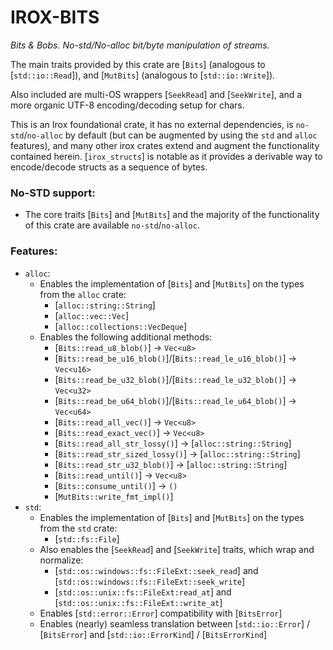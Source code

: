 IROX-BITS
===========

*Bits & Bobs. No-std/No-alloc bit/byte manipulation of streams.*

The main traits provided by this crate are [`Bits`] (analogous to [`std::io::Read`]), and [`MutBits`] (analogous
to [`std::io::Write`]).

Also included are multi-OS wrappers [`SeekRead`] and [`SeekWrite`], and a
more organic UTF-8 encoding/decoding setup for chars.

This is an Irox foundational crate, it has no external dependencies, is `no-std`/`no-alloc` by
default (but can be augmented by using the `std` and `alloc` features), and many other irox
crates extend and augment the functionality contained herein.  [`irox_structs`] is notable as
it provides a derivable way to encode/decode structs as a sequence of bytes.

### No-STD support:

* The core traits [`Bits`] and [`MutBits`] and the majority of the functionality of this crate are
  available `no-std`/`no-alloc`.

### Features:

* `alloc`:
    * Enables the implementation of [`Bits`] and [`MutBits`] on the types from the `alloc` crate:
        * [`alloc::string::String`]
        * [`alloc::vec::Vec`]
        * [`alloc::collections::VecDeque`]
    * Enables the following additional methods:
        * [`Bits::read_u8_blob()`] -> `Vec<u8>`
        * [`Bits::read_be_u16_blob()`]/[`Bits::read_le_u16_blob()`] -> `Vec<u16>`
        * [`Bits::read_be_u32_blob()`]/[`Bits::read_le_u32_blob()`] -> `Vec<u32>`
        * [`Bits::read_be_u64_blob()`]/[`Bits::read_le_u64_blob()`] -> `Vec<u64>`
        * [`Bits::read_all_vec()`]  -> `Vec<u8>`
        * [`Bits::read_exact_vec()`]  -> `Vec<u8>`
        * [`Bits::read_all_str_lossy()`] -> [`alloc::string::String`]
        * [`Bits::read_str_sized_lossy()`] -> [`alloc::string::String`]
        * [`Bits::read_str_u32_blob()`] -> [`alloc::string::String`]
        * [`Bits::read_until()`] -> `Vec<u8>`
        * [`Bits::consume_until()`] -> `()`
        * [`MutBits::write_fmt_impl()`]
* `std`:
    * Enables the implementation of [`Bits`] and [`MutBits`] on the types from the `std` crate:
        * [`std::fs::File`]
    * Also enables the [`SeekRead`] and [`SeekWrite`] traits, which wrap and normalize:
        * [`std::os::windows::fs::FileExt::seek_read`] and [`std::os::windows::fs::FileExt::seek_write`]
        * [`std::os::unix::fs::FileExt:read_at`] and [`std::os::unix::fs::FileExt::write_at`]
    * Enables [`std::error::Error`] compatibility with [`BitsError`]
    * Enables (nearly) seamless translation between [`std::io::Error`] / [`BitsError`]
      and [`std::io::ErrorKind`] / [`BitsErrorKind`]